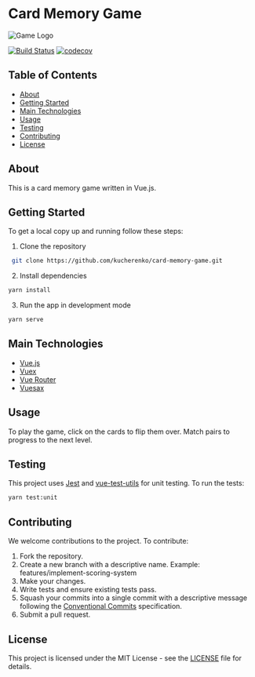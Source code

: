 # Card Memory Game

![Game Logo](src/assets/logo.png)

[![Build Status](https://travis-ci.com/kucherenko/card-memory-game.svg?branch=master)](https://travis-ci.com/kucherenko/card-memory-game)
[![codecov](https://codecov.io/gh/kucherenko/card-memory-game/branch/master/graph/badge.svg)](https://codecov.io/gh/kucherenko/card-memory-game)

## Table of Contents

- [About](#about)
- [Getting Started](#getting-started)
- [Main Technologies](#main-technologies)
- [Usage](#usage)
- [Testing](#testing)
- [Contributing](#contributing)
- [License](#license)

## About

This is a card memory game written in Vue.js.

## Getting Started

To get a local copy up and running follow these steps:

1. Clone the repository
```sh
 git clone https://github.com/kucherenko/card-memory-game.git
```
2. Install dependencies
```sh
yarn install
```
3. Run the app in development mode
```sh
yarn serve
```

## Main Technologies

- [Vue.js](https://vuejs.org/)
- [Vuex](https://vuex.vuejs.org/)
- [Vue Router](https://router.vuejs.org/)
- [Vuesax](https://lusaxweb.github.io/vuesax/)

## Usage

To play the game, click on the cards to flip them over. Match pairs to progress to the next level.

## Testing

This project uses [Jest](https://jestjs.io/) and [vue-test-utils](https://vue-test-utils.vuejs.org/) for unit testing. To run the tests:

```sh
yarn test:unit
```

## Contributing

We welcome contributions to the project. To contribute:

1. Fork the repository.
2. Create a new branch with a descriptive name. Example: features/implement-scoring-system
3. Make your changes.
4. Write tests and ensure existing tests pass.
5. Squash your commits into a single commit with a descriptive message following the [Conventional Commits](https://www.conventionalcommits.org/en/v1.0.0/) specification.
6. Submit a pull request.

## License

This project is licensed under the MIT License - see the [LICENSE](LICENSE) file for details.